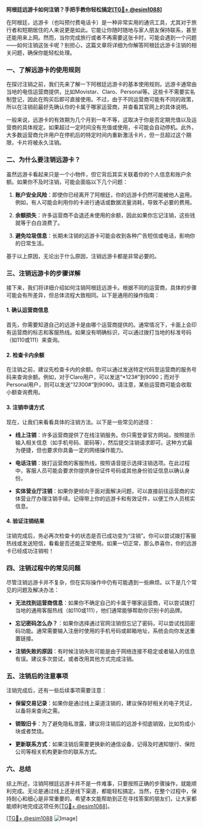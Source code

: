 **阿根廷远游卡如何注销？手把手教你轻松搞定[[TG💪+ @esim1088](https://t.me/s/esim1088)]**

在阿根廷，远游卡（也叫预付费电话卡）是一种非常实用的通讯工具，尤其对于旅行者和短期居住的人来说更是如此。它能让你随时随地与家人朋友保持联系，甚至还能用来上网。然而，当你完成旅行或者不再需要这张卡时，可能会遇到一个问题——如何注销这张卡呢？别担心，这篇文章将详细为你解答阿根廷远游卡注销的相关问题，确保你能轻松处理。

### 一、了解远游卡的使用规则

在探讨注销之前，我们先来了解一下阿根廷远游卡的基本使用规则。远游卡通常由当地的电信运营商提供，比如Movistar、Claro、Personal等。这些卡不需要实名制登记，因此在购买后即可直接使用。不过，由于不同运营商可能有不同的政策，所以在注销前最好先确认你的卡属于哪家运营商，并查看其官网上的具体说明。

一般来说，远游卡的有效期为几个月到一年不等，这取决于你是否定期充值以及运营商的具体规定。如果超过一定时间没有充值或使用，卡可能会自动停机。此外，大多数运营商允许用户在停机后的特定时间内重新激活卡片，但一旦超过这个期限，卡片将被永久注销。

### 二、为什么要注销远游卡？

虽然远游卡看起来只是一个小物件，但它背后其实关联着你的个人信息和账户余额。如果你不及时注销，可能会面临以下几个问题：

1. **账户安全风险**：即使你已经离开了阿根廷，你的远游卡仍然可能被他人盗用。例如，有人可能会利用你的卡进行通话或数据流量消耗，导致不必要的费用。
   
2. **余额损失**：许多运营商不会退还未使用的余额，因此如果你忘记注销，这些钱就等于白白浪费了。

3. **避免垃圾信息**：长期未注销的远游卡可能会收到各种广告短信或电话，影响你的日常生活。

基于以上原因，无论出于什么原因，注销远游卡都是非常必要的。

### 三、注销远游卡的步骤详解

接下来，我们将详细介绍如何注销阿根廷远游卡。根据不同的运营商，具体的步骤可能会有所差异，但总体流程大致相同。以下是通用的操作指南：

#### 1. 确认运营商信息

首先，你需要知道自己的远游卡是由哪个运营商提供的。通常情况下，卡面上会印有运营商的标志和客服热线。如果没有明确标识，可以通过拨打当地的标准号码（如110或111）来查询。

#### 2. 检查卡内余额

在注销之前，建议先检查卡内的余额。你可以通过发送特定代码至运营商的服务号码来查询余额。例如，对于Claro用户，可以发送“*123#”到9090；而对于Personal用户，则可以发送“*123*00#”到9090。请注意，某些运营商可能会收取小额查询费用。

#### 3. 注销申请方式

现在，让我们来看看具体的注销方法。以下是一些常见的途径：

- **线上注销**：许多运营商提供了在线注销服务。你只需登录官方网站，按照提示输入相关信息（如手机号码、密码等），然后提交注销请求即可。这种方式最为便捷，但也要求你具备一定的网络操作能力。

- **电话注销**：拨打运营商的客服热线，按照语音提示选择注销选项。在此过程中，客服人员可能会要求你提供身份证件号码或其他身份验证信息以确认身份。

- **实体营业厅注销**：如果你更倾向于面对面解决问题，可以直接前往运营商的实体营业厅办理注销手续。记得带上你的远游卡和有效证件，以便工作人员核实信息。

#### 4. 验证注销结果

注销完成后，务必再次检查卡的状态是否已成功变为“注销”。你可以尝试拨打客服热线或发送短信，看看是否还能正常使用。如果一切正常，那么恭喜你，你的远游卡已经成功注销啦！

### 四、注销过程中的常见问题

尽管注销远游卡并不复杂，但在实际操作中仍有可能遇到一些麻烦。以下是几个常见的问题及解决办法：

- **无法找到运营商信息**：如果你不确定自己的卡属于哪家运营商，可以尝试拨打当地的通用客服热线（如110或111），他们通常能够帮助你识别卡的品牌。

- **忘记密码怎么办？**：如果你选择通过官网注销但忘记了密码，可以尝试找回密码功能。通常需要输入注册时使用的手机号码或邮箱地址，系统会向你发送重置链接。

- **注销失败的原因**：有时候注销失败可能是由于网络连接不稳定或者输入的信息有误。建议多次尝试，或者改用其他方式完成注销。

### 五、注销后的注意事项

注销完成后，还有一些后续事项需要注意：

- **保留交易记录**：如果你是通过线上渠道注销的，建议保存好相关的电子凭证，以备将来查询之需。

- **销毁旧卡**：为了避免隐私泄露，建议将注销后的远游卡彻底销毁，比如剪成小块或者焚烧。

- **更新联系方式**：如果注销后需要更换新的通信设备，记得及时通知银行、保险公司等相关机构更新你的联系方式。

### 六、总结

综上所述，注销阿根廷远游卡并不是一件难事，只要按照正确的步骤操作，就能顺利完成。无论是通过线上还是线下渠道，都能轻松搞定。当然，在整个过程中，保持耐心和细心是非常重要的。希望本文能帮助到正在寻找答案的朋友们，让大家都能顺利地完成这项任务[[TG💪+ @esim1088](https://t.me/s/esim1088)]。

[[TG💪+ @esim1088](https://t.me/s/esim1088) ![Image](https://i.postimg.cc/4NQfJmqS/Snipaste-2025-05-13-00-14-12.png)]